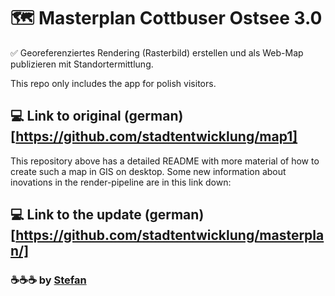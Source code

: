 # :world_map: Masterplan Cottbuser Ostsee 3.0
:white_check_mark: Georeferenziertes Rendering (Rasterbild) erstellen und als Web-Map publizieren mit Standortermittlung.

This repo only includes the app for polish visitors.

## :computer: Link to original (german) [https://github.com/stadtentwicklung/map1]

This repository above has a detailed README with more material of how to create such a map in GIS on desktop.
Some new information about inovations in the render-pipeline are in this link down:

## :computer: Link to the update (german) [https://github.com/stadtentwicklung/masterplan/]

### :coffee::coffee::coffee: by [Stefan](https://github.com/stefanstoehr)
